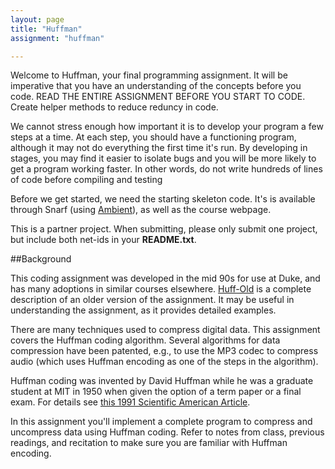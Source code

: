 ```yaml
---
layout: page
title: "Huffman"
assignment: "huffman"

---
```



Welcome to Huffman, your final programming assignment. It will be imperative that you have an understanding of the concepts before you code. READ THE ENTIRE ASSIGNMENT BEFORE YOU START TO CODE. Create helper methods to reduce reduncy in code. 

We cannot stress enough how important it is to develop your program a few steps at a time. At each step, you should have a functioning program, although it may not do everything the first time it's run. By developing in stages, you may find it easier to isolate bugs and you will be more likely to get a program working faster. In other words, do not write hundreds of lines of code before compiling and testing

Before we get started, we need the starting skeleton code. It's is available through Snarf (using [Ambient](https://www.cs.duke.edu/csed/ambient/)), as well as the course webpage.

This is a partner project. When submitting, please only submit one project, but include both net-ids in your **README.txt**.

##Background

This coding assignment was developed in the mid 90s for use at Duke, and has many adoptions in similar courses elsewhere. [Huff-Old](http://www.cs.duke.edu/csed/poop/huff/info/) is a complete description of an older version of the assignment. It may be useful in understanding the assignment, as it provides detailed examples. 

There are many techniques used to compress digital data. This assignment covers the Huffman coding algorithm. Several algorithms for data compression have been patented, e.g., to use the MP3 codec to compress audio (which uses Huffman encoding as one of the steps in the algorithm). 

Huffman coding was invented by David Huffman while he was a graduate student at MIT in 1950 when given the option of a term paper or a final exam. For details see [this 1991 Scientific American Article](http://www.huffmancoding.com/my-uncle/scientific-american). 

In this assignment you'll implement a complete program to compress and uncompress data using Huffman coding. Refer to notes from class, previous readings, and recitation to make sure you are familiar with Huffman encoding. 





